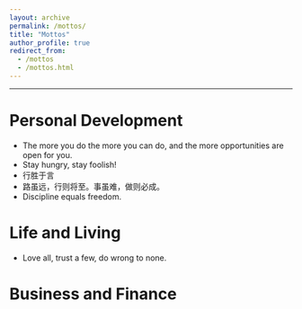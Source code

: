 ```yaml
---
layout: archive
permalink: /mottos/
title: "Mottos"
author_profile: true
redirect_from: 
  - /mottos
  - /mottos.html
---
```


------

Personal Development
======
* The more you do the more you can do, and the more opportunities are open for you.
* Stay hungry, stay foolish!
* 行胜于言
* 路虽远，行则将至。事虽难，做则必成。
* Discipline equals freedom.

Life and Living
======
* Love all, trust a few, do wrong to none.

Business and Finance
======
